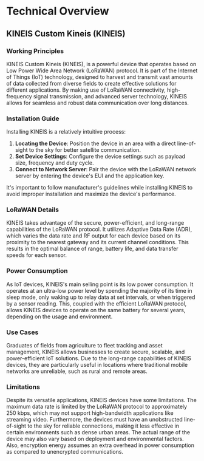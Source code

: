 # Technical Overview
## KINEIS Custom Kineis (KINEIS)

### Working Principles

KINEIS Custom Kineis (KINEIS), is a powerful device that operates based on Low Power Wide Area Network (LoRaWAN) protocol. It is part of the Internet of Things (IoT) technology, designed to harvest and transmit vast amounts of data collected from diverse fields to create effective solutions for different applications. By making use of LoRaWAN connectivity, high-frequency signal transmission, and advanced server technology, KINEIS allows for seamless and robust data communication over long distances.

### Installation Guide

Installing KINEIS is a relatively intuitive process:

1. **Locating the Device**: Position the device in an area with a direct line-of-sight to the sky for better satellite communication.
2. **Set Device Settings**: Configure the device settings such as payload size, frequency and duty cycle.
3. **Connect to Network Server**: Pair the device with the LoRaWAN network server by entering the device's EUI and the application key.

It's important to follow manufacturer's guidelines while installing KINEIS to avoid improper installation and maximize the device's performance.

### LoRaWAN Details

KINEIS takes advantage of the secure, power-efficient, and long-range capabilities of the LoRaWAN protocol. It utilizes Adaptive Data Rate (ADR), which varies the data rate and RF output for each device based on its proximity to the nearest gateway and its current channel conditions. This results in the optimal balance of range, battery life, and data transfer speeds for each sensor.

### Power Consumption

As IoT devices, KINEIS's main selling point is its low power consumption. It operates at an ultra-low power level by spending the majority of its time in sleep mode, only waking up to relay data at set intervals, or when triggered by a sensor reading. This, coupled with the efficient LoRaWAN protocol, allows KINEIS devices to operate on the same battery for several years, depending on the usage and environment.

### Use Cases

Graduates of fields from agriculture to fleet tracking and asset management, KINEIS allows businesses to create secure, scalable, and power-efficient IoT solutions. Due to the long-range capabilities of KINEIS devices, they are particularly useful in locations where traditional mobile networks are unreliable, such as rural and remote areas. 

### Limitations

Despite its versatile applications, KINEIS devices have some limitations. The maximum data rate is limited by the LoRaWAN protocol to approximately 250 kbps, which may not support high-bandwidth applications like streaming video. Furthermore, the devices must have an unobstructed line-of-sight to the sky for reliable connections, making it less effective in certain environments such as dense urban areas. The actual range of the device may also vary based on deployment and environmental factors. Also, encryption energy assumes an extra overhead in power consumption as compared to unencrypted communications.